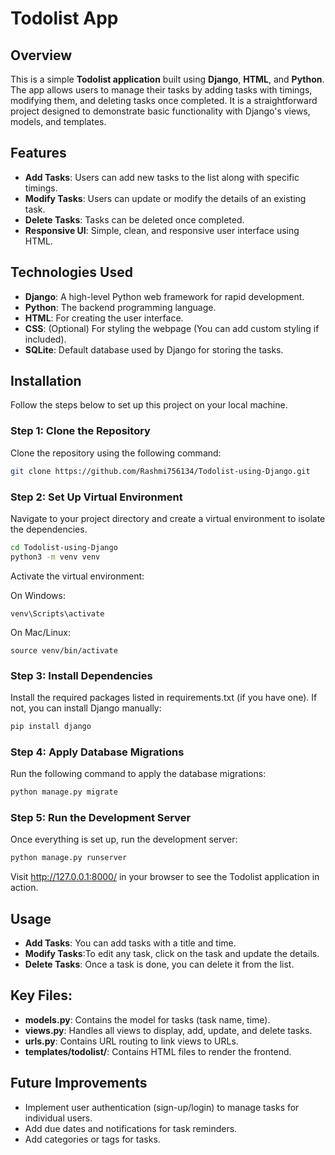 
# Todolist App

## Overview

This is a simple **Todolist application** built using **Django**, **HTML**, and **Python**. The app allows users to manage their tasks by adding tasks with timings, modifying them, and deleting tasks once completed. It is a straightforward project designed to demonstrate basic functionality with Django's views, models, and templates.

## Features

- **Add Tasks**: Users can add new tasks to the list along with specific timings.
- **Modify Tasks**: Users can update or modify the details of an existing task.
- **Delete Tasks**: Tasks can be deleted once completed.
- **Responsive UI**: Simple, clean, and responsive user interface using HTML.

## Technologies Used

- **Django**: A high-level Python web framework for rapid development.
- **Python**: The backend programming language.
- **HTML**: For creating the user interface.
- **CSS**: (Optional) For styling the webpage (You can add custom styling if included).
- **SQLite**: Default database used by Django for storing the tasks.
  
## Installation

Follow the steps below to set up this project on your local machine.

### Step 1: Clone the Repository

Clone the repository using the following command:

```bash
git clone https://github.com/Rashmi756134/Todolist-using-Django.git
 ```
### Step 2: Set Up Virtual Environment

Navigate to your project directory and create a virtual environment to isolate the dependencies.
```bash
cd Todolist-using-Django 
python3 -m venv venv
```

Activate the virtual environment:

On Windows:

    venv\Scripts\activate


On Mac/Linux:

    source venv/bin/activate

### Step 3: Install Dependencies

Install the required packages listed in requirements.txt (if you have one). If not, you can install Django manually:
```bash
pip install django
```
### Step 4: Apply Database Migrations

Run the following command to apply the database migrations:
```bash
python manage.py migrate
```
### Step 5: Run the Development Server

Once everything is set up, run the development server:
```bash
python manage.py runserver
```
Visit http://127.0.0.1:8000/ in your browser to see the Todolist application in action.

## Usage

- **Add Tasks**: You can add tasks with a title and time.
- **Modify Tasks**:To edit any task, click on the task and update the details.
- **Delete Tasks**: Once a task is done, you can delete it from the list.

## Key Files:

- **models.py**: Contains the model for tasks (task name, time).
- **views.py**: Handles all views to display, add, update, and delete tasks.
- **urls.py**: Contains URL routing to link views to URLs.
- **templates/todolist/**: Contains HTML files to render the frontend.

## Future Improvements

- Implement user authentication (sign-up/login) to manage tasks for individual users.
- Add due dates and notifications for task reminders.
- Add categories or tags for tasks.
